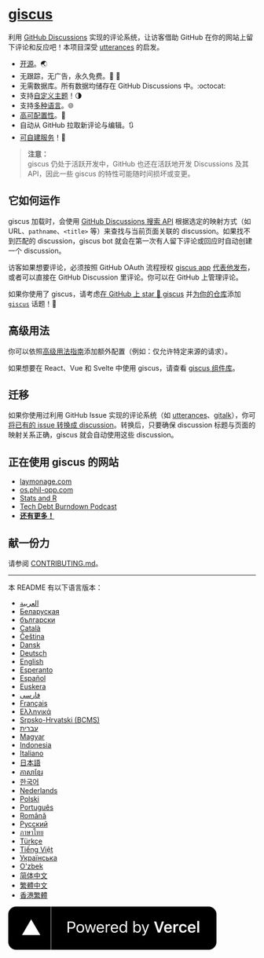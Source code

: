 # [giscus][giscus]

利用 [GitHub Discussions][discussions] 实现的评论系统，让访客借助 GitHub 在你的网站上留下评论和反应吧！本项目深受 [utterances][utterances] 的启发。

- [开源][repo]。🌏
- 无跟踪，无广告，永久免费。📡 🚫
- 无需数据库。所有数据均储存在 GitHub Discussions 中。:octocat:
- 支持[自定义主题][creating-custom-themes]！🌗
- 支持[多种语言][multiple-languages]。🌐
- [高可配置性][advanced-usage]。🔧
- 自动从 GitHub 拉取新评论与编辑。🔃
- [可自建服务][self-hosting]！🤳

> **注意：**\
> giscus 仍处于活跃开发中，GitHub 也还在活跃地开发 Discussions 及其 API，因此一些 giscus 的特性可能随时间损坏或变更。

## 它如何运作

giscus 加载时，会使用 [GitHub Discussions 搜索 API][search-api] 根据选定的映射方式（如 URL、`pathname`、`<title>` 等）来查找与当前页面关联的 discussion。如果找不到匹配的 discussion，giscus bot 就会在第一次有人留下评论或回应时自动创建一个 discussion。

访客如果想要评论，必须按照 GitHub OAuth 流程授权 [giscus app][giscus-app] [代表他发布][authorization]，或者可以直接在 GitHub Discussion 里评论。你可以在 GitHub 上管理评论。

[giscus]: https://giscus.app/zh-CN
[discussions]: https://docs.github.com/en/discussions
[utterances]: https://github.com/utterance/utterances
[repo]: https://github.com/giscus/giscus
[advanced-usage]: https://github.com/giscus/giscus/blob/main/ADVANCED-USAGE.md
[creating-custom-themes]: https://github.com/giscus/giscus/blob/main/ADVANCED-USAGE.md#data-theme
[multiple-languages]: https://github.com/giscus/giscus/blob/main/CONTRIBUTING.md#adding-localizations
[self-hosting]: https://github.com/giscus/giscus/blob/main/SELF-HOSTING.md
[search-api]: https://docs.github.com/en/graphql/guides/using-the-graphql-api-for-discussions#search
[giscus-app]: https://github.com/apps/giscus
[authorization]: https://docs.github.com/en/developers/apps/identifying-and-authorizing-users-for-github-apps

<!-- configuration -->

如果你使用了 giscus，请考虑[在 GitHub 上 star 🌟 giscus][repo] 并[为你的仓库][topic-howto]添加 [`giscus`][giscus-topic] 话题！🎉

## 高级用法

你可以依照[高级用法指南][advanced-usage]添加额外配置（例如：仅允许特定来源的请求）。

如果想要在 React、Vue 和 Svelte 中使用 giscus，请查看 [giscus 组件库][giscus-component]。

## 迁移

如果你使用过利用 GitHub Issue 实现的评论系统（如 [utterances][utterances]、[gitalk][gitalk]），你可[将已有的 issue 转换成 discussion][convert]。转换后，只要确保 discussion 标题与页面的映射关系正确，giscus 就会自动使用这些 discussion。

## 正在使用 giscus 的网站

- [laymonage.com][laymonage-website]
- [os.phil-opp.com][os-phil-opp]
- [Stats and R][statsandr]
- [Tech Debt Burndown Podcast][techdebtburndown]
- [**还有更多！**][giscus-topic]

## 献一份力

请参阅 [CONTRIBUTING.md][contributing]。

[giscus-component]: https://github.com/giscus/giscus-component
[repo]: https://github.com/giscus/giscus
[giscus-topic]: https://github.com/topics/giscus
[topic-howto]: https://docs.github.com/en/github/administering-a-repository/classifying-your-repository-with-topics
[advanced-usage]: https://github.com/giscus/giscus/blob/main/ADVANCED-USAGE.md
[utterances]: https://github.com/utterance/utterances
[gitalk]: https://github.com/gitalk/gitalk
[convert]: https://docs.github.com/en/discussions/managing-discussions-for-your-community/moderating-discussions#converting-an-issue-to-a-discussion
[laymonage-website]: https://laymonage.com/posts/giscus
[os-phil-opp]: https://os.phil-opp.com
[statsandr]: https://statsandr.com
[techdebtburndown]: https://techdebtburndown.com
[contributing]: https://github.com/giscus/giscus/blob/main/CONTRIBUTING.md

<!-- end -->

---

本 README 有以下语言版本：

- [العربية](README.ar.md)
- [Беларуская](README.be.md)
- [български](README.bg.md)
- [Català](README.ca.md)
- [Čeština](README.cs.md)
- [Dansk](README.da.md)
- [Deutsch](README.de.md)
- [English](README.md)
- [Esperanto](README.eo.md)
- [Español](README.es.md)
- [Euskera](README.eu.md)
- [فارسی](README.fa.md)
- [Français](README.fr.md)
- [Ελληνικά](README.gr.md)
- [Srpsko-Hrvatski (BCMS)](README.hbs.md)
- [עברית](README.he.md)
- [Magyar](README.hu.md)
- [Indonesia](README.id.md)
- [Italiano](README.it.md)
- [日本語](README.ja.md)
- [ភាសាខ្មែរ](README.kh.md)
- [한국어](README.ko.md)
- [Nederlands](README.nl.md)
- [Polski](README.pl.md)
- [Português](README.pt.md)
- [Română](README.ro.md)
- [Русский](README.ru.md)
- [ภาษาไทย](README.th.md)
- [Türkçe](README.tr.md)
- [Tiếng Việt](README.vi.md)
- [Українська](README.uk.md)
- [O'zbek](README.uz.md)
- [简体中文](README.zh-CN.md)
- [繁體中文](README.zh-TW.md)
- [香港繁體](README.zh-HK.md)

[![由 Vercel 提供支持](public/powered-by-vercel.svg)][vercel]

[vercel]: https://vercel.com/?utm_source=giscus&utm_campaign=oss
